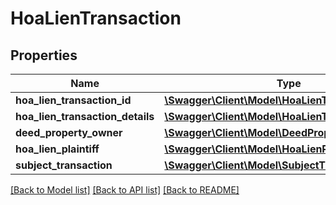 # HoaLienTransaction

## Properties
Name | Type | Description | Notes
------------ | ------------- | ------------- | -------------
**hoa_lien_transaction_id** | [**\Swagger\Client\Model\HoaLienTransactionId**](HoaLienTransactionId.md) |  | [optional] 
**hoa_lien_transaction_details** | [**\Swagger\Client\Model\HoaLienTransactionDetails**](HoaLienTransactionDetails.md) |  | [optional] 
**deed_property_owner** | [**\Swagger\Client\Model\DeedPropertyOwner**](DeedPropertyOwner.md) |  | [optional] 
**hoa_lien_plaintiff** | [**\Swagger\Client\Model\HoaLienPlaintiff**](HoaLienPlaintiff.md) |  | [optional] 
**subject_transaction** | [**\Swagger\Client\Model\SubjectTransaction**](SubjectTransaction.md) |  | [optional] 

[[Back to Model list]](../../README.md#documentation-for-models) [[Back to API list]](../../README.md#documentation-for-api-endpoints) [[Back to README]](../../README.md)

